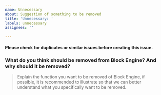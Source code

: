 ```yaml
---
name: Unnecessary
about: Suggestion of something to be removed
title: 'Unnecessary: '
labels: unnecessary
assignees: ''

---
```


#### Please check for duplicates or similar issues before creating this issue.
### What do you think should be removed from Block Engine? And why should it be removed?

> Explain the function you want to be removed of Block Engine, if possible, it is recommended to illustrate so that we can better understand what you specifically want to be removed.
